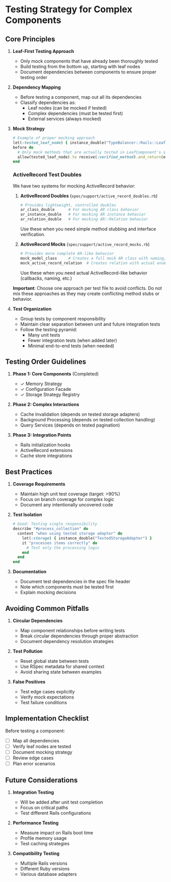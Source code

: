# Testing Strategy for Complex Components

## Core Principles

1. **Leaf-First Testing Approach**
   - Only mock components that have already been thoroughly tested
   - Build testing from the bottom up, starting with leaf nodes
   - Document dependencies between components to ensure proper testing order

2. **Dependency Mapping**
   - Before testing a component, map out all its dependencies
   - Classify dependencies as:
     - Leaf nodes (can be mocked if tested)
     - Complex dependencies (must be tested first)
     - External services (always mocked)

3. **Mock Strategy**
   ```ruby
   # Example of proper mocking approach
   let(:tested_leaf_node) { instance_double("TypeBalancer::Rails::LeafComponent") }
   before do
     # Only mock methods that are actually tested in LeafComponent's specs
     allow(tested_leaf_node).to receive(:verified_method).and_return(expected_value)
   end
   ```

   ### ActiveRecord Test Doubles

   We have two systems for mocking ActiveRecord behavior:

   1. **ActiveRecord Doubles** (`spec/support/active_record_doubles.rb`)
      ```ruby
      # Provides lightweight, controlled doubles
      ar_class_double      # For mocking AR class behavior
      ar_instance_double   # For mocking AR instance behavior
      ar_relation_double   # For mocking AR::Relation behavior
      ```
      Use these when you need simple method stubbing and interface verification.

   2. **ActiveRecord Mocks** (`spec/support/active_record_mocks.rb`)
      ```ruby
      # Provides more complete AR-like behavior
      mock_model_class     # Creates a full mock AR class with naming, callbacks
      mock_active_record_relation  # Creates relation with actual enumerable behavior
      ```
      Use these when you need actual ActiveRecord-like behavior (callbacks, naming, etc.)

   **Important**: Choose one approach per test file to avoid conflicts. Do not mix these approaches
   as they may create conflicting method stubs or behavior.

4. **Test Organization**
   - Group tests by component responsibility
   - Maintain clear separation between unit and future integration tests
   - Follow the testing pyramid:
     - Many unit tests
     - Fewer integration tests (when added later)
     - Minimal end-to-end tests (when needed)

## Testing Order Guidelines

1. **Phase 1: Core Components** (Completed)
   - ✓ Memory Strategy
   - ✓ Configuration Facade
   - ✓ Storage Strategy Registry

2. **Phase 2: Complex Interactions**
   - Cache Invalidation (depends on tested storage adapters)
   - Background Processing (depends on tested collection handling)
   - Query Services (depends on tested pagination)

3. **Phase 3: Integration Points**
   - Rails initialization hooks
   - ActiveRecord extensions
   - Cache store integrations

## Best Practices

1. **Coverage Requirements**
   - Maintain high unit test coverage (target: >90%)
   - Focus on branch coverage for complex logic
   - Document any intentionally uncovered code

2. **Test Isolation**
   ```ruby
   # Good: Testing single responsibility
   describe "#process_collection" do
     context "when using tested storage adapter" do
       let(:storage) { instance_double("TestedStorageAdapter") }
       it "processes items correctly" do
         # Test only the processing logic
       end
     end
   end
   ```

3. **Documentation**
   - Document test dependencies in the spec file header
   - Note which components must be tested first
   - Explain mocking decisions

## Avoiding Common Pitfalls

1. **Circular Dependencies**
   - Map component relationships before writing tests
   - Break circular dependencies through proper abstraction
   - Document dependency resolution strategies

2. **Test Pollution**
   - Reset global state between tests
   - Use RSpec metadata for shared context
   - Avoid sharing state between examples

3. **False Positives**
   - Test edge cases explicitly
   - Verify mock expectations
   - Test failure conditions

## Implementation Checklist

Before testing a component:
- [ ] Map all dependencies
- [ ] Verify leaf nodes are tested
- [ ] Document mocking strategy
- [ ] Review edge cases
- [ ] Plan error scenarios

## Future Considerations

1. **Integration Testing**
   - Will be added after unit test completion
   - Focus on critical paths
   - Test different Rails configurations

2. **Performance Testing**
   - Measure impact on Rails boot time
   - Profile memory usage
   - Test caching strategies

3. **Compatibility Testing**
   - Multiple Rails versions
   - Different Ruby versions
   - Various database adapters 